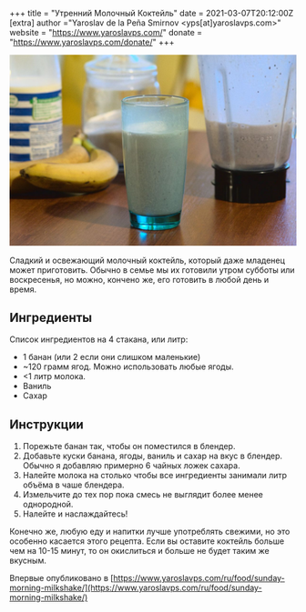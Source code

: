+++
title = "Утренний Молочный Коктейль"
date = 2021-03-07T20:12:00Z
[extra]
author ="Yaroslav de la Peña Smirnov <yps[at]yaroslavps.com>"
website = "https://www.yaroslavps.com/"
donate = "https://www.yaroslavps.com/donate/"
+++

![My milkshakes bring all the boys (and girls) to the yard](milkshake.jpg)

Сладкий и освежающий молочный коктейль, который даже младенец может приготовить.
Обычно в семье мы их готовили утром субботы или воскресенья, но можно, кончено
же, его готовить в любой день и время.

<!-- more -->

## Ингредиенты

Список ингредиентов на 4 стакана, или литр:

* 1 банан (или 2 если они слишком маленькие)
* ~120 грамм ягод. Можно использовать любые ягоды.
* <1 литр молока.
* Ваниль
* Сахар

## Инструкции

1. Порежьте банан так, чтобы он поместился в блендер.
2. Добавьте куски банана, ягоды, ваниль и сахар на вкус в блендер. Обычно я
   добавляю примерно 6 чайных ложек сахара.
3. Налейте молока на столько чтобы все ингредиенты занимали литр объёма в чаше
   блендера.
4. Измельчите до тех пор пока смесь не выглядит более менее однородной.
5. Налейте и наслаждайтесь!

Конечно же, любую еду и напитки лучше употреблять свежими, но это особенно
касается этого рецепта. Если вы оставите коктейль больше чем на 10-15 минут, то
он окислиться и больше не будет таким же вкусным.


Впервые опубликовано в [https://www.yaroslavps.com/ru/food/sunday-morning-milkshake/](https://www.yaroslavps.com/ru/food/sunday-morning-milkshake/)
